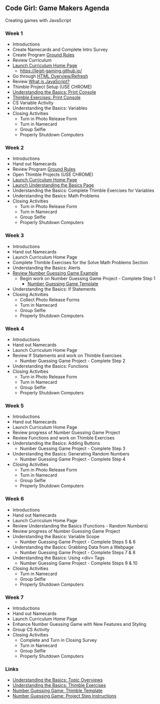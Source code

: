 
## Code Girl: Game Makers Agenda

Creating games with JavaScript

### Week 1

* Introductions
* Create Namecards and Complete Intro Survey
* Create Program [Ground Rules](GroundRules.md)
* Review Curriculum
* [Launch Curriculum Home Page](https://legit-gaming.github.io/)
  * https://legit-gaming.github.io/
* Go through [HTML Overview/Refresh](HtmlRefresh.md)
* Review [What is JavaScript?](WhatIsJavaScript.md)
* Thimble Project Setup (USE CHROME)
* [Understanding the Basics: Print Console](https://legit-gaming.github.io/week1/Goals.html)
* [Thimble Exercises: Print Console](TBD)
* CS Variable Activity
* Understanding the Basics: Variables
* Closing Activities
  * Turn in Photo Release Form
  * Turn in Namecard
  * Group Selfie
  * Properly Shutdown Computers

### Week 2
*	Introductions
*	Hand out Namecards
*	Review Program [Ground Rules](GroundRules.md) 
*	Open Thimble Projects (USE CHROME)
* [Launch Curriculum Home Page](https://legit-gaming.github.io/)
* [Launch Understanding the Basics Page](https://legit-gaming.github.io/week1/Goals.html)
*	Understanding the Basics: Complete Thimble Exercises for Variables
* Understanding the Basics: Math Problems
* Closing Activities
  * Turn in Photo Release Form
  * Turn in Namecard
  * Group Selfie
  * Properly Shutdown Computers

### Week 3
* Introductions
* Hand out Namecards
* Launch Curriculum Home Page
* Complete Thimble Exercises for the Solve Math Problems Section
* Understanding the Basics: Alerts
* [Review Number Guessing Game Example](https://legit-gaming.github.io/number-guessing-game/)
  * Begin work on Number Guessing Game Project - Complete Step 1
    * [Number Guessing Game Template](https://thimbleprojects.org/legitliberty/331560/)
* Understanding the Basics: If Statements
* Closing Activities  
  * Collect Photo Release Forms  
  * Turn in Namecard  
  * Group Selfie  
  * Properly Shutdown Computers

### Week 4
* Introductions
* Hand out Namecards
* Launch Curriculum Home Page
* Review If Statements and work on Thimble Exercises
  * Number Guessing Game Project - Complete Step 2
* Understanding the Basics: Functions
* Closing Activities    
  * Turn in Photo Release Form
  * Turn in Namecard    
  * Group Selfie    
  * Properly Shutdown Computers

### Week 5
* Introductions
* Hand out Namecards
* Launch Curriculum Home Page
* Review progress of Number Guessing Game Project
* Review Functions and work on Thimble Exercises
* Understanding the Basics: Adding Buttons
  * Number Guessing Game Project - Complete Step 3
* Understanding the Basics: Generating Random Numbers
  * Number Guessing Game Project - Complete Step 4
* Closing Activities      
  * Turn in Photo Release Form
  * Turn in Namecard      
  * Group Selfie      
  * Properly Shutdown Computers

### Week 6
* Introductions
* Hand out Namecards
* Launch Curriculum Home Page
* Review Understanding the Basics (Functions - Random Numbers)
* Review progress of Number Guessing Game Project
* Understanding the Basics: Variable Scope
  * Number Guessing Game Project - Complete Steps 5 & 6
* Understanding the Basics: Grabbing Data from a Webpage
  * Number Guessing Game Project - Complete Steps 7 & 8
* Understanding the Basics: Using &lt;div> Tags
  * Number Guessing Game Project - Complete Steps 9 & 10
* Closing Activities
  * Turn in Namecard
  * Group Selfie
  * Properly Shutdown Computers
  
### Week 7
* Introductions
* Hand out Namecards
* Launch Curriculum Home Page
* Enhance Number Guessing Game with New Features and Styling
* Group CS Activity
* Closing Activities
  * Complete and Turn in Closing Survey
  * Turn in Namecard
  * Group Selfie
  * Properly Shutdown Computers
  
  
### Links
* [Understanding the Basics: Topic Overviews](https://legit-gaming.github.io/week1/Goals.html)
* [Understanding the Basics: Thimble Exercises](TBD)
* [Number Guessing Game: Thimble Template](https://thimbleprojects.org/legitliberty/331560/)
* [Number Guessing Game: Project Step Instructions](https://legit-gaming.github.io/GuessingGameInstructions.html)
